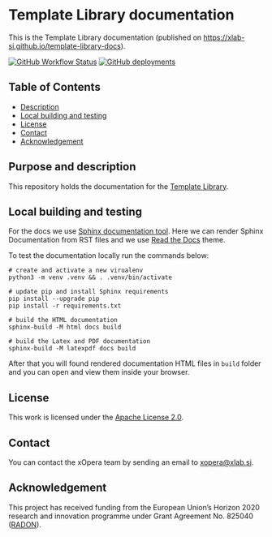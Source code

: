 # Template Library documentation
This is the Template Library documentation (published on https://xlab-si.github.io/template-library-docs).

[![GitHub Workflow Status](https://img.shields.io/github/workflow/status/xlab-si/template-library-docs/Template%20Library%20docs%20workflow?label=ci/cd)](https://github.com/xlab-si/template-library-docs/actions/workflows/docs.yaml)
[![GitHub deployments](https://img.shields.io/github/deployments/xlab-si/template-library-docs/github-pages?label=gh-pages)](https://github.com/xlab-si/template-library-docs/deployments)

## Table of Contents
  - [Description](#purpose-and-description)
  - [Local building and testing](#local-building-and-testing)
  - [License](#license)
  - [Contact](#contact)
  - [Acknowledgement](#acknowledgement)

## Purpose and description
This repository holds the documentation for the [Template Library].

## Local building and testing
For the docs we use [Sphinx documentation tool].
Here we can render Sphinx Documentation from RST files and we use [Read the Docs] theme.

To test the documentation locally run the commands below:

```console
# create and activate a new virualenv
python3 -m venv .venv && . .venv/bin/activate

# update pip and install Sphinx requirements
pip install --upgrade pip
pip install -r requirements.txt

# build the HTML documentation
sphinx-build -M html docs build

# build the Latex and PDF documentation
sphinx-build -M latexpdf docs build
```

After that you will found rendered documentation HTML files in `build` folder and you can open and view them inside 
your browser. 

## License
This work is licensed under the [Apache License 2.0].

## Contact
You can contact the xOpera team by sending an email to [xopera@xlab.si].

## Acknowledgement
This project has received funding from the European Union’s Horizon 2020 research and innovation programme under Grant 
Agreement No. 825040 ([RADON]).

[Template Library]: https://xlab-si.github.io/template-library-docs
[Sphinx documentation tool]: https://www.sphinx-doc.org/en/master/
[Read the Docs]: https://readthedocs.org/
[Apache License 2.0]: https://www.apache.org/licenses/LICENSE-2.0
[xopera@xlab.si]: mailto:xopera@xlab.si
[RADON]: http://radon-h2020.eu
